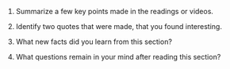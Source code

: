 1. Summarize a few key points made in the readings or videos.

2. Identify two quotes that were made, that you found interesting.

3. What new facts did you learn from this section?

4. What questions remain in your mind after reading this section?
